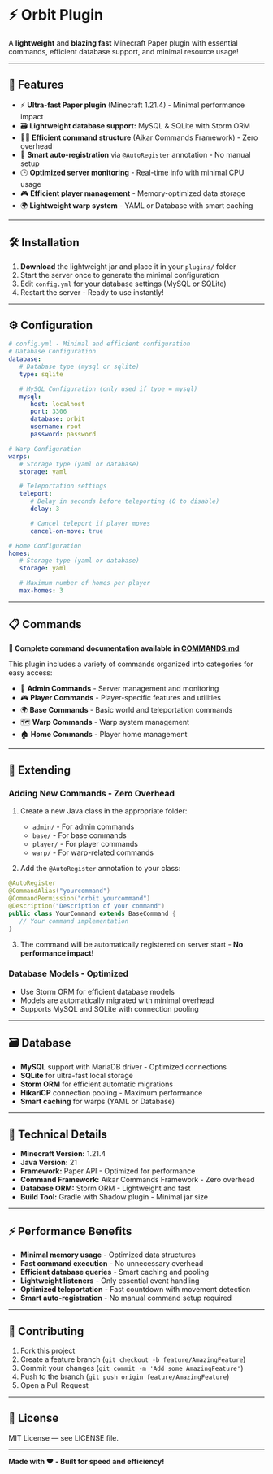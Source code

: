 # ⚡ Orbit Plugin

A **lightweight** and **blazing fast** Minecraft Paper plugin with essential commands, efficient database support, and minimal resource usage!

---

## 🚀 Features

- ⚡ **Ultra-fast Paper plugin** (Minecraft 1.21.4) - Minimal performance impact
- 🗃️ **Lightweight database support:** MySQL & SQLite with Storm ORM
- 🧑‍💻 **Efficient command structure** (Aikar Commands Framework) - Zero overhead
- 🔄 **Smart auto-registration** via `@AutoRegister` annotation - No manual setup
- 🕒 **Optimized server monitoring** - Real-time info with minimal CPU usage
- 🎮 **Efficient player management** - Memory-optimized data storage
- 🌍 **Lightweight warp system** - YAML or Database with smart caching

---

## 🛠️ Installation

1. **Download** the lightweight jar and place it in your `plugins/` folder
2. Start the server once to generate the minimal configuration
3. Edit `config.yml` for your database settings (MySQL or SQLite)
4. Restart the server - Ready to use instantly!

---

## ⚙️ Configuration

```yaml
# config.yml - Minimal and efficient configuration
# Database Configuration
database:
   # Database type (mysql or sqlite)
   type: sqlite

   # MySQL Configuration (only used if type = mysql)
   mysql:
      host: localhost
      port: 3306
      database: orbit
      username: root
      password: password

# Warp Configuration
warps:
   # Storage type (yaml or database)
   storage: yaml

   # Teleportation settings
   teleport:
      # Delay in seconds before teleporting (0 to disable)
      delay: 3

      # Cancel teleport if player moves
      cancel-on-move: true

# Home Configuration
homes:
   # Storage type (yaml or database)
   storage: yaml

   # Maximum number of homes per player
   max-homes: 3
```

---

## 📋 Commands

**📖 Complete command documentation available in [COMMANDS.md](COMMANDS.md)**

This plugin includes a variety of commands organized into categories for easy access:
- 🔧 **Admin Commands** - Server management and monitoring
- 🎮 **Player Commands** - Player-specific features and utilities
- 🌍 **Base Commands** - Basic world and teleportation commands
- 🗺️ **Warp Commands** - Warp system management
- 🏠 **Home Commands** - Player home management

---

## 🧩 Extending

### Adding New Commands - Zero Overhead
1. Create a new Java class in the appropriate folder:
   - `admin/` - For admin commands
   - `base/` - For base commands
   - `player/` - For player commands
   - `warp/` - For warp-related commands

2. Add the `@AutoRegister` annotation to your class:
```java
@AutoRegister
@CommandAlias("yourcommand")
@CommandPermission("orbit.yourcommand")
@Description("Description of your command")
public class YourCommand extends BaseCommand {
   // Your command implementation
}
```

3. The command will be automatically registered on server start - **No performance impact!**

### Database Models - Optimized
- Use Storm ORM for efficient database models
- Models are automatically migrated with minimal overhead
- Supports MySQL and SQLite with connection pooling

---

## 🗃️ Database

- **MySQL** support with MariaDB driver - Optimized connections
- **SQLite** for ultra-fast local storage
- **Storm ORM** for efficient automatic migrations
- **HikariCP** connection pooling - Maximum performance
- **Smart caching** for warps (YAML or Database)

---

## 🔧 Technical Details

- **Minecraft Version:** 1.21.4
- **Java Version:** 21
- **Framework:** Paper API - Optimized for performance
- **Command Framework:** Aikar Commands Framework - Zero overhead
- **Database ORM:** Storm ORM - Lightweight and fast
- **Build Tool:** Gradle with Shadow plugin - Minimal jar size

---

## ⚡ Performance Benefits

- **Minimal memory usage** - Optimized data structures
- **Fast command execution** - No unnecessary overhead
- **Efficient database queries** - Smart caching and pooling
- **Lightweight listeners** - Only essential event handling
- **Optimized teleportation** - Fast countdown with movement detection
- **Smart auto-registration** - No manual command setup required

---

## 🤝 Contributing

1. Fork this project
2. Create a feature branch (`git checkout -b feature/AmazingFeature`)
3. Commit your changes (`git commit -m 'Add some AmazingFeature'`)
4. Push to the branch (`git push origin feature/AmazingFeature`)
5. Open a Pull Request

---

## 📝 License

MIT License — see LICENSE file.

---

**Made with ❤️ - Built for speed and efficiency!**
